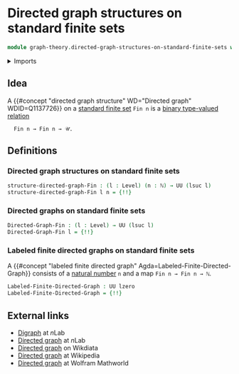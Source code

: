 # Directed graph structures on standard finite sets

```agda
module graph-theory.directed-graph-structures-on-standard-finite-sets where
```

<details><summary>Imports</summary>

```agda
open import elementary-number-theory.natural-numbers

open import foundation.dependent-pair-types
open import foundation.universe-levels

open import univalent-combinatorics.standard-finite-types
```

</details>

## Idea

A {{#concept "directed graph structure" WD="Directed graph" WDID=Q1137726}} on a
[standard finite set](univalent-combinatorics.standard-finite-types.md) `Fin n`
is a [binary type-valued relation](foundation.binary-relations.md)

```text
  Fin n → Fin n → 𝒰.
```

## Definitions

### Directed graph structures on standard finite sets

```agda
structure-directed-graph-Fin : (l : Level) (n : ℕ) → UU (lsuc l)
structure-directed-graph-Fin l n = {!!}
```

### Directed graphs on standard finite sets

```agda
Directed-Graph-Fin : (l : Level) → UU (lsuc l)
Directed-Graph-Fin l = {!!}
```

### Labeled finite directed graphs on standard finite sets

A
{{#concept "labeled finite directed graph" Agda=Labeled-Finite-Directed-Graph}}
consists of a [natural number](elementary-number-theory.natural-numbers.md) `n`
and a map `Fin n → Fin n → ℕ`.

```agda
Labeled-Finite-Directed-Graph : UU lzero
Labeled-Finite-Directed-Graph = {!!}
```

## External links

- [Digraph](https://ncatlab.org/nlab/show/digraph) at $n$Lab
- [Directed graph](https://ncatlab.org/nlab/show/directed+graph) at $n$Lab
- [Directed graph](https://www.wikidata.org/entity/Q1137726) on Wikdiata
- [Directed graph](https://en.wikipedia.org/wiki/Directed_graph) at Wikipedia
- [Directed graph](https://mathworld.wolfram.com/DirectedGraph.html) at Wolfram
  Mathworld
